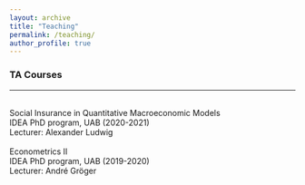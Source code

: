 ```yaml
---
layout: archive
title: "Teaching"
permalink: /teaching/
author_profile: true
---
```


### TA Courses
---
  <br>
Social Insurance in Quantitative Macroeconomic Models<br>
IDEA PhD program, UAB (2020-2021) <br>
Lecturer: Alexander Ludwig<br>
  <br>
Econometrics II<br>
IDEA PhD program, UAB (2019-2020) <br>
Lecturer: André Gröger<br>
